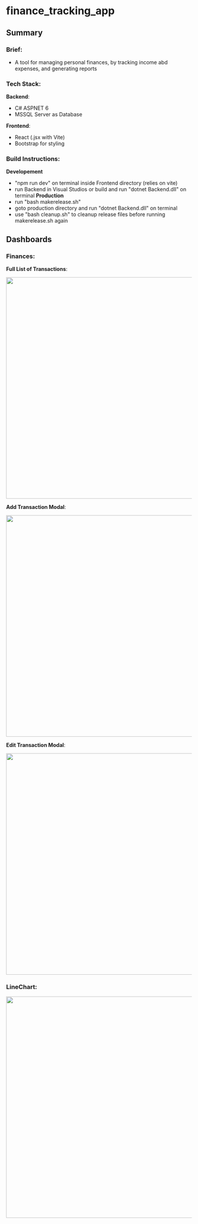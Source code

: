 # finance_tracking_app
## Summary
### Brief:
- A tool for managing personal finances, by tracking income abd expenses, and generating reports
### Tech Stack:
**Backend**:
- C# ASPNET 6
- MSSQL Server as Database

**Frontend**:
- React (.jsx with Vite)
- Bootstrap for styling

### Build Instructions:
**Developement**
- "npm run dev" on terminal inside Frontend directory (relies on vite)
- run Backend in Visual Studios or build and run "dotnet Backend.dll" on terminal
**Production**
- run "bash makerelease.sh"
- goto production directory and run "dotnet Backend.dll" on terminal
- use "bash cleanup.sh" to cleanup release files before running makerelease.sh again
## Dashboards
### Finances:

**Full List of Transactions**:

<img src="https://user-images.githubusercontent.com/55718737/210779731-f2b70f61-3e69-4487-9208-6b131e4ddce5.png" width="600">

**Add Transaction Modal**:

<img src="https://user-images.githubusercontent.com/55718737/210780548-a1f63fd8-aa64-4702-a780-7364fbb47c37.png" width="600">

**Edit Transaction Modal**:

<img src="https://user-images.githubusercontent.com/55718737/210780123-adce8970-1051-4a0c-bb8b-417938469f36.png" width="600">

### LineChart:

<img src="https://user-images.githubusercontent.com/55718737/210780242-a7fa185d-afd2-4e7d-af61-ec79a0d756dd.png" width="600">
